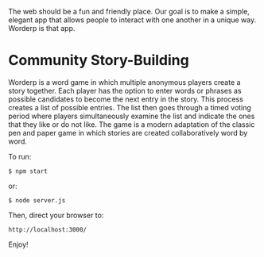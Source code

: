 The web should be a fun and friendly place. Our goal is to make a simple, elegant app that allows people to interact with one another in a unique way. Worderp is that app.

# Community Story-Building

Worderp is a word game in which multiple anonymous players create a story together. Each player has the option to enter words or phrases as possible candidates to become the next entry in the story. This process creates a list of possible entries.  The list then goes through a timed voting period where players simultaneously examine the list and indicate the ones that they like or do not like. The game is a modern adaptation of the classic pen and paper game in which stories are created collaboratively word by word.


To run:

```
$ npm start
```

or:

```
$ node server.js
```

Then, direct your browser to:

```
http://localhost:3000/
```

Enjoy!
